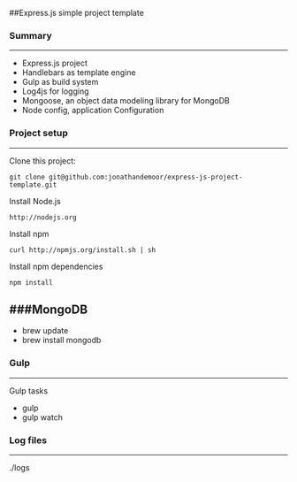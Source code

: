##Express.js simple project template

### Summary
---

- Express.js project
- Handlebars as template engine
- Gulp as build system
- Log4js for logging
- Mongoose, an object data modeling library for MongoDB
- Node config, application Configuration

### Project setup
---

Clone this project:

    git clone git@github.com:jonathandemoor/express-js-project-template.git

Install Node.js

    http://nodejs.org

Install npm

    curl http://npmjs.org/install.sh | sh

Install npm dependencies

    npm install

###MongoDB
---

- brew update
- brew install mongodb


### Gulp
---

Gulp tasks

- gulp
- gulp watch


### Log files
---

./logs
